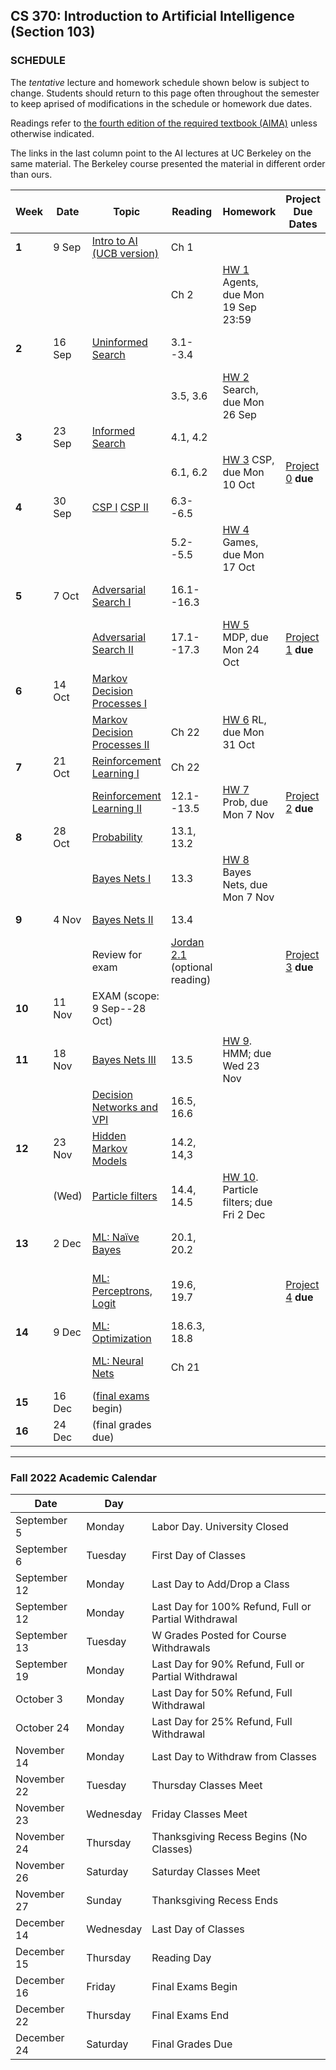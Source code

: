 ## CS 370: Introduction to Artificial Intelligence (Section 103)

### SCHEDULE

The *tentative* lecture and homework schedule shown below is subject to change.  Students should return to this page often throughout the semester to keep aprised of modifications in the schedule or homework due dates.

Readings refer to [the fourth edition of the required textbook (AIMA)](https://www.amazon.com/gp/product/0134610997/ref=as_li_tl?ie=UTF8&camp=1789&creative=9325&creativeASIN=0134610997&linkCode=as2&tag=typefunc-20&linkId=7b927a65ec495610d347f7c2d096ef14) unless otherwise indicated.

The links in the last column point to the AI lectures at UC Berkeley on the same material.
The Berkeley course presented the material in different order than ours.

<!-- In case you want to watch all of the Berkeley lectures in their original order, I made -->
<!-- a [AI YouTube playlist](https://youtube.com/playlist?list=PL5FJyaC2WsVndQJI9QtEhIMG2w8pYLN9u) just for you! :) -->



| **Week** | **Date** | **Topic**                         | **Reading**      | **Homework**                             | **Project Due Dates** | **UCB Videos**                  | **UCB Notes**      | **Alternative Notes** |
|----------|----------|-----------------------------------|------------------|------------------------------------------|-----------------------|---------------------------------|--------------------|-----------------------|
| **1**    | 9 Sep    | [Intro to AI (UCB version)][]     | Ch 1             |                                          |                       | [Intro to AI (YouTube)][]       |                    | |
|          |          |                                   | Ch 2             | [HW 1][] Agents, due Mon 19 Sep 23:59    |                       |                                 |                    | |
| **2**    | 16 Sep   | [Uninformed Search][]             | 3.1--3.4         |                                          |                       | [Uninformed Search (YouTube)][] | [Note 1: Search][] | [Note 1 (Fa '18)][]|
|          |          |                                   | 3.5, 3.6         | [HW 2][] Search, due Mon 26 Sep          |                       | [Informed Search (YouTube)][]   |                    | |
| **3**    | 23 Sep   | [Informed Search][]               | 4.1, 4.2         |                                          |                       |                                 | [Note 2: Local Search][] | |
|          |          |                                   | 6.1, 6.2         | [HW 3][] CSP, due Mon 10 Oct              | [Project 0][] **due** | [CSP I (YouTube)][]             | [Note 2: CSP][]    | |
| **4**    | 30 Sep   | [CSP I][] [CSP II][]              | 6.3--6.5         |                                          |                       | [CSP II (YouTube)][]            | [CSP applet][]     | |
|          |          |                                   | 5.2--5.5         | [HW 4][] Games, due Mon 17 Oct            |                       | [Game Trees I (YouTube)][]      | [Note 3: Games][]  | [Note 3 (Fa '18)][]| 
| **5**    | 7  Oct   | [Adversarial Search I][]       | 16.1--16.3       |                                          |                       | [Game Trees II (YouTube)][]     | [Note 4: Nondeterministic Search][] | |
|          |          | [Adversarial Search II][]     | 17.1--17.3       | [HW 5][] MDP, due Mon 24 Oct             | [Project 1][] **due** | [MDP I (YouTube)][]             |                    | |
| **6**    | 14 Oct   | [Markov Decision Processes I][] |                  |                                          |                       | [MDP II (YouTube)][]            |                    | |
|          |          | [Markov Decision Processes II][]     | Ch 22            | [HW 6][] RL, due Mon 31 Oct              |                       | [RL I (YouTube)][]              | [Note 5: Reinforcement Learning][] | |
| **7**    | 21 Oct   | [Reinforcement Learning I][]    | Ch 22            |                                          |                       | [RL II (YouTube)][]             |                    | |
|          |          | [Reinforcement Learning II][]                | 12.1--13.5       | [HW 7][] Prob, due Mon 7 Nov            | [Project 2][] **due** | [Probability (YouTube)][]       |                    | |
| **8**    | 28 Oct   |   [Probability][]              | 13.1, 13.2       |                                          |                       | [Bayes Nets (YouTube)][]        | [Note 5: Bayes Nets][] | [Note 6 (Fa '18)][] |
|          |          | [Bayes Nets I][]                 | 13.3             | [HW 8][] Bayes Nets, due Mon 7 Nov       |                       | [BN: independence (YouTube)][]  |                    | |
| **9**    | 4 Nov    | [Bayes Nets II][]                | 13.4             |                                          |                       | [BN: inference (YouTube)][]     |                    | |
|          |          | Review for exam                   | [Jordan 2.1][]  (optional reading) |                        | [Project 3][] **due** |                                 |                    | | 
| **10**   | 11 Nov   | EXAM (scope: 9 Sep--28 Oct)       |                  |                                          |                       |                                 |                    | |
|          |          |                                   |                  |                                          |                       |                                 |                    | |
| **11**   | 18 Nov   | [Bayes Nets III][]                 | 13.5             | [HW 9][]. HMM; due Wed 23 Nov            |                       | [BN: sampling (YouTube)][]      |                    | |
|          |          | [Decision Networks and VPI][]     | 16.5, 16.6       |                                          |                       | [Decision Networks (YouTube)][] | [Note 7: Decision Networks][] |
| **12**   | 23 Nov   | [Hidden Markov Models][]          | 14.2, 14,3       |                                          |                       | [HMM (YouTube)][]               | [Note 6: HMM][]    |  [Note 8 (Fa '18)][] |
|          | (Wed)    | [Particle filters][]              | 14.4, 14.5       | [HW 10][]. Particle filters; due Fri 2 Dec |                     | [Particle filters (YouTube)][]  |                    | |
| **13**   | 2 Dec    | [ML: Naïve Bayes][]               | 20.1, 20.2       |                                          |                       | [ML: Naive Bayes (YouTube)][]   |  [Note 9: ML][]    | |
|          |          | [ML: Perceptrons, Logit][]        | 19.6, 19.7       |                                          | [Project 4][] **due** | [ML: Perceptrons, Logit (YouTube)][] |               | |
| **14**   | 9 Dec    | [ML: Optimization][]              | 18.6.3, 18.8     |                                          |                       |                                 | [Note 10: Neural Nets][] | | 
|          |          | [ML: Neural Nets][]               | Ch 21            |                                          |                       | [ML: Neural Nets (YouTube)][]   |                    | |
| **15**   | 16 Dec   | ([final exams][] begin)           |                  |                                          |                       |                                 |                    | |
| **16**   | 24 Dec   | (final grades due)                |                  |                                          |                       |                                 |                    | |


----------------------

### Fall 2022 Academic Calendar

| **Date** | **Day** |   |
|--------|--------|---------------------------------|
| September	5 | Monday | Labor Day. University Closed |
| September	6 | Tuesday | First Day of Classes |
| September	12 | Monday | Last Day to Add/Drop a Class |
| September	12 | Monday | Last Day for 100% Refund, Full or Partial Withdrawal |
| September	13 | Tuesday | W Grades Posted for Course Withdrawals |
| September	19 | Monday | Last Day for 90% Refund, Full or Partial Withdrawal |
| October	3 | Monday | Last Day for 50% Refund, Full Withdrawal |
| October	24 | Monday | Last Day for 25% Refund, Full Withdrawal |
| November	14 | Monday | Last Day to Withdraw from Classes  |
| November	22 | Tuesday | Thursday Classes Meet |
| November	23 | Wednesday | Friday Classes Meet |
| November	24 | Thursday | Thanksgiving Recess Begins (No Classes) |
| November	26 | Saturday | Saturday Classes Meet |
| November	27 | Sunday | Thanksgiving Recess Ends |
| December	14 | Wednesday | Last Day of Classes |
| December	15 | Thursday | Reading Day |
| December	16 | Friday | Final Exams Begin |
| December	22 | Thursday | Final Exams End |
| December	24 | Saturday | Final Grades Due |







[final exams]: https://www5.njit.edu/registrar/exams/finalexams.php




[KUPF]: https://goo.gl/maps/GjhP3cjrMAJSzVFt5

<!-- LINKS TO LECTURE NOTES -->

[Note 1: Search]: https://inst.eecs.berkeley.edu/~cs188/sp22/assets/notes/n1_sp22.pdf
[Note 1 (Fa '18)]: https://github.com/williamdemeo/cs370-fall2022/tree/master/notes/n01-search.pdf
[Note 2: Local Search]: https://inst.eecs.berkeley.edu/~cs188/sp22/assets/notes/n2_sp22.pdf
[Note 2: CSP]: https://github.com/williamdemeo/cs370-fall2022/tree/master/lecture/notes/n02-csp.pdf 
[CSP applet]: https://inst.eecs.berkeley.edu/~cs188/fa21/assets/demos/csp/csp_demos.html
[Note 3: Games]: https://inst.eecs.berkeley.edu/~cs188/sp22/assets/notes/n3_sp22.pdf
[Note 3 (Fa '18)]: https://github.com/williamdemeo/cs370-fall2022/tree/master/lecture/notes/n03-adversarial-search.pdf
[Note 4: Nondeterministic Search]: https://github.com/williamdemeo/cs370-fall2022/tree/master/lecture/notes/n04-nondeterministic-search.pdf
[Note 4: Logical Agents]: https://inst.eecs.berkeley.edu/~cs188/sp22/assets/notes/n4_sp22.pdf
[Note 5: Reinforcement Learning]: https://github.com/williamdemeo/cs370-fall2022/tree/master/lecture/notes/n05-rl.pdf
[Note 5: Bayes Nets]: https://inst.eecs.berkeley.edu/~cs188/sp22/assets/notes/n5_sp22.pdf
[Note 6 (Fa '18)]: https://github.com/williamdemeo/cs370-fall2022/tree/master/lecture/notes/n06-bayes-nets.pdf
[Note 6: HMM]: https://inst.eecs.berkeley.edu/~cs188/sp22/assets/notes/n6_sp22.pdf
[Note 7: Decision Networks]: https://github.com/williamdemeo/cs370-fall2022/tree/master/lecture/notes/n07-decision-networks.pdf
[Note 8 (Fa '18)]: https://github.com/williamdemeo/cs370-fall2022/tree/master/lecture/notes/n08-hmm.pdf
[Note 9: ML]: https://github.com/williamdemeo/cs370-fall2022/tree/master/lecture/notes/n09-ml.pdf
[Note 10: Neural Nets]: https://github.com/williamdemeo/cs370-fall2022/tree/master/lecture/notes/n10-neural-nets.pdf


<!-- Project LINKS -->
[Project 0]: https://github.com/williamdemeo/cs370-fall2022/tree/master/projects/Project0
[Project 1]: https://github.com/williamdemeo/cs370-fall2022/tree/master/projects/Project1
[Project 2]: https://github.com/williamdemeo/cs370-fall2022/tree/master/projects/Project2
[Project 3]: https://github.com/williamdemeo/cs370-fall2022/tree/master/projects/Project3
[Project 4]: https://github.com/williamdemeo/cs370-fall2022/tree/master/projects/Project4



<!-- HW LINKS -->
[Gradescope]: https://www.gradescope.com/courses/441050

[HW 1]: https://www.gradescope.com/courses/441050
[HW 2]: https://www.gradescope.com/courses/441050
[HW 3]: https://www.gradescope.com/courses/441050
[HW 4]: https://www.gradescope.com/courses/441050
[HW 5]: https://www.gradescope.com/courses/441050
[HW 6]: https://www.gradescope.com/courses/441050
[HW 7]: https://www.gradescope.com/courses/441050
[HW 8]: https://www.gradescope.com/courses/441050
[HW 9]: https://www.gradescope.com/courses/441050
[HW 10]: https://www.gradescope.com/courses/441050
[HW 11]: https://www.gradescope.com/courses/441050




<!-- LINKS TO UCB LECTURE YOUTUBE VIDEOS -->

[Intro to AI (YouTube)]: https://www.youtube.com/watch?v=16Dir4QqCUg
[Uninformed Search (YouTube)]: https://youtu.be/-Xx0QSFYfIQ
[Informed Search (YouTube)]: https://youtu.be/Mlwrx7hbKPs
[CSP I (YouTube)]: https://youtu.be/81z2ANjQcH4
[CSP II (YouTube)]: https://youtu.be/_DXf6oaknHw
[Game Trees I (YouTube)]: https://youtu.be/v6RgZBjc8og
[Game Trees II (YouTube)]: https://youtu.be/n3A29GEzC6g
[MDP I (YouTube)]: https://youtu.be/4LW3H_Jinr4
[MDP II (YouTube)]: https://youtu.be/ZToWj64rxvQ
[RL I (YouTube)]: https://youtu.be/TiXS7vROBEg
[RL II (YouTube)]: https://youtu.be/XafrqwHfBKE
[Probability (YouTube)]: https://youtu.be/sMNbLXsvRig
[Bayes Nets (YouTube)]: https://youtu.be/T4l6ltMMcec
[BN: independence (YouTube)]: https://youtu.be/FUnOdyZZAaE
[BN: inference (YouTube)]: https://youtu.be/A1hYXGAUdmU
[BN: sampling (YouTube)]: https://youtu.be/kGngCS-1kjU
[Decision Networks (YouTube)]: https://youtu.be/19sr7yKV56I
[HMM (YouTube)]: https://youtu.be/eCZLhZu_U1I
[Particle filters (YouTube)]: https://youtu.be/pNam9hbwg4g
[ML: Naive Bayes (YouTube)]: https://youtu.be/1nOb0vwWkAE
[ML: Neural Nets (YouTube)]: https://youtu.be/LERtLI2h_nQ
[ML: Perceptrons, Logit (YouTube)]: https://www.youtube.com/watch?v=UNr9gHyOnWA
[ML: Decision Trees (YouTube)]: https://youtu.be/svW3I0cqfpw
[Robotics (YouTube)]: https://youtu.be/MxS1aYvYNNc


<!-- LINKS TO LECTURE SLIDES -->
[Intro to AI (UCB version)]: https://inst.eecs.berkeley.edu/~cs188/sp22/assets/slides/Lecture1.pptx


<!-- [A* Search and Heuristics]: https://github.com/williamdemeo/cs370-fall2022/raw/master/lecture/slides/CS370-Lec05-AstarSearchAndHeuristics.pptx -->
<!-- [CSP I]: https://github.com/williamdemeo/cs370-fall2022/raw/master/lecture/slides/CS370-Lec06-CSP-I.pptx  -->
<!-- [CSP II]: https://github.com/williamdemeo/cs370-fall2022/raw/master/lecture/slides/CS370-Lec07-CSP-II.pptx -->
<!-- [Adversarial Search I]: https://github.com/williamdemeo/cs370-fall2022/raw/master/lecture/slides/CS370-Lec08-AdversarialSearch-I.pptx -->
<!-- [Adversarial Search II]: https://github.com/williamdemeo/cs370-fall2022/raw/master/lecture/slides/CS370-Lec09-AdversarialSearch-II.pptx -->
<!-- [Markov Decision Processes I]: https://github.com/williamdemeo/cs370-fall2022/raw/master/lecture/slides/CS370-Lec10-MDP-I.pptx -->
<!-- [Markov Decision Processes II]: https://github.com/williamdemeo/cs370-fall2022/raw/master/lecture/slides/CS370-Lec11-MDP-II.pptx -->
<!-- [Reinforcement Learning I]: https://github.com/williamdemeo/cs370-fall2022/raw/master/lecture/slides/CS370-Lec12-RL-I.pptx -->
<!-- [Reinforcement Learning II]: https://github.com/williamdemeo/cs370-fall2022/raw/master/lecture/slides/CS370-Lec13-RL-II.pptx -->
<!-- [Probability]: https://github.com/williamdemeo/cs370-fall2022/raw/master/lecture/slides/CS370-Lec14-Probability.pptx -->
<!-- [Bayes Nets I]: https://github.com/williamdemeo/cs370-fall2022/raw/master/lecture/slides/CS370-Lec15-BayesNets-I.pptx -->
<!-- [Bayes Nets II]: https://github.com/williamdemeo/cs370-fall2022/raw/master/lecture/slides/CS370-Lec16-BayesNets-II.pptx -->
<!-- [Bayes Nets III]: https://github.com/williamdemeo/cs370-fall2022/raw/master/lecture/slides/CS370-Lec17-BayesNets-III.pptx -->
<!-- [Bayes Nets IV]: https://github.com/williamdemeo/cs370-fall2022/raw/master/lecture/slides/CS370-Lec18-BayesNets-IV.pptx -->
<!-- [Logical Agents]: https://github.com/williamdemeo/cs370-fall2022/blob/master/lecture/dne.md -->
<!-- [Inference in First Order Logic]: https://github.com/williamdemeo/cs370-fall2022/blob/master/lecture/dne.md -->

<!-- [Decision Networks and VPI]: https://github.com/williamdemeo/cs370-fall2022/blob/master/lecture/slides/CS370-Lec19-DecisionNetworks.pptx -->
<!-- [Hidden Markov Models]: https://github.com/williamdemeo/cs370-fall2022/blob/master/lecture/slides/CS370-Lec20-HMM.pptx -->
<!-- [Particle filters]: https://github.com/williamdemeo/cs370-fall2022/blob/master/lecture/slides/CS370-Lec21-HMM-II.pptx -->
<!-- [ML: Naïve Bayes]: https://github.com/williamdemeo/cs370-fall2022/blob/master/lecture/dne.md -->
<!-- [ML: Perceptrons and Logistic Regression]: https://github.com/williamdemeo/cs370-fall2022/blob/master/lecture/dne.md -->
<!-- [ML: Perceptrons, Logit]: https://github.com/williamdemeo/cs370-fall2022/blob/master/lecture/dne.md -->
<!-- [ML: Optimization]: https://github.com/williamdemeo/cs370-fall2022/blob/master/lecture/dne.md -->
<!-- [ML: Neural Nets]: https://github.com/williamdemeo/cs370-fall2022/blob/master/lecture/dne.md -->
<!-- [Advanced Applications: Games and Robotics]: https://github.com/williamdemeo/cs370-fall2022/blob/master/lecture/dne.md -->
<!-- [Conclusion]: https://github.com/williamdemeo/cs370-fall2022/blob/master/lecture/dne.md -->



[Uninformed Search]: https://github.com/williamdemeo/cs370-fall2022/raw/master/lecture/slides/CS370-Week02-UninformedSearch.pptx
[Informed Search]: https://github.com/williamdemeo/cs370-fall2022/raw/master/lecture/slides/CS370-Week03-InformedSearch.pptx
[CSP I]: https://github.com/williamdemeo/cs370-fall2022/raw/master/lecture/slides/CS370-Week04-CSP-Part1.pptx
[CSP II]: https://github.com/williamdemeo/cs370-fall2022/raw/master/lecture/slides/CS370-Week04-CSP-Part2.pptx
[Adversarial Search I]: https://github.com/williamdemeo/cs370-fall2022/blob/master/lecture/dne.md
[Adversarial Search II]: https://github.com/williamdemeo/cs370-fall2022/blob/master/lecture/dne.md
[Markov Decision Processes I]: https://github.com/williamdemeo/cs370-fall2022/blob/master/lecture/dne.md
[Markov Decision Processes II]: https://github.com/williamdemeo/cs370-fall2022/blob/master/lecture/dne.md
[Reinforcement Learning I]: https://github.com/williamdemeo/cs370-fall2022/blob/master/lecture/dne.md
[Reinforcement Learning II]: https://github.com/williamdemeo/cs370-fall2022/blob/master/lecture/dne.md
[Probability]: https://github.com/williamdemeo/cs370-fall2022/blob/master/lecture/dne.md
[Bayes Nets I]: https://github.com/williamdemeo/cs370-fall2022/blob/master/lecture/dne.md
[Bayes Nets II]: https://github.com/williamdemeo/cs370-fall2022/blob/master/lecture/dne.md
[Bayes Nets III]: https://github.com/williamdemeo/cs370-fall2022/blob/master/lecture/dne.md
[Bayes Nets IV]: https://github.com/williamdemeo/cs370-fall2022/blob/master/lecture/dne.md
[Logical Agents]: https://github.com/williamdemeo/cs370-fall2022/blob/master/lecture/dne.md
[Inference in First Order Logic]: https://github.com/williamdemeo/cs370-fall2022/blob/master/lecture/dne.md

[Decision Networks and VPI]: https://github.com/williamdemeo/cs370-fall2022/blob/master/lecture/dne.md
[Hidden Markov Models]: https://github.com/williamdemeo/cs370-fall2022/blob/master/lecture/dne.md
[Particle filters]: https://github.com/williamdemeo/cs370-fall2022/blob/master/lecture/dne.md
[ML: Naïve Bayes]: https://github.com/williamdemeo/cs370-fall2022/blob/master/lecture/dne.md
[ML: Perceptrons and Logistic Regression]: https://github.com/williamdemeo/cs370-fall2022/blob/master/lecture/dne.md
[ML: Perceptrons, Logit]: https://github.com/williamdemeo/cs370-fall2022/blob/master/lecture/dne.md
[ML: Optimization]: https://github.com/williamdemeo/cs370-fall2022/blob/master/lecture/dne.md
[ML: Neural Nets]: https://github.com/williamdemeo/cs370-fall2022/blob/master/lecture/dne.md
[Advanced Applications: Games and Robotics]: https://github.com/williamdemeo/cs370-fall2022/blob/master/lecture/dne.md
[Conclusion]: https://github.com/williamdemeo/cs370-fall2022/blob/master/lecture/dne.md

<!-- MISC LINKS -->
[Jordan 2.1]: https://github.com/williamdemeo/cs370-fall2022/tree/master/notes/chapter2.pdf
[KUPF 202]: https://goo.gl/maps/GjhP3cjrMAJSzVFt5
[edX AI wk10: Logical Agents]: https://learning.edx.org/course/course-v1:ColumbiaX+CSMM.101x+2T2018/home






<!-- [Note 1]: https://inst.eecs.berkeley.edu/~cs188/fa21/assets/notes/fa20-note01.pdf
[Note 2]: https://inst.eecs.berkeley.edu/~cs188/fa21/assets/notes/note02.pdf>
[Note 3]: https://inst.eecs.berkeley.edu/~cs188/fa21/assets/notes/fa20-note03.pdf
[Note 4]: https://inst.eecs.berkeley.edu/~cs188/fa21/assets/notes/fa20-note04.pdf
[Note 5]: https://inst.eecs.berkeley.edu/~cs188/fa21/assets/notes/fa20-note05.pdf
[Note 6]: https://inst.eecs.berkeley.edu/~cs188/fa21/assets/notes/fa20-note06.pdf
[Note 7]: https://inst.eecs.berkeley.edu/~cs188/fa21/assets/notes/fa20-note07.pdf
[Note 8]: https://inst.eecs.berkeley.edu/~cs188/fa21/assets/notes/fa20-note08.pdf
[Note 9]: https://inst.eecs.berkeley.edu/~cs188/fa21/assets/notes/fa20-note09.pdf
[Note 10]: https://inst.eecs.berkeley.edu/~cs188/fa21/assets/notes/fa20-note10.pdf
-->
